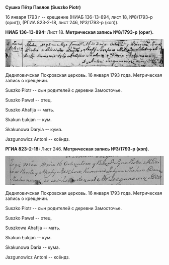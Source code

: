 **Сушко Пётр Павлов (Suszko Piotr)**

16 января 1793 г -- крещение (НИАБ 136-13-894, лист 18, №8/1793-р
(ориг)), (РГИА 823-2-18, лист 246, №3/1793-р (коп)).

**НИАБ 136-13-894:** Лист 18. **Метрическая запись №8/1793-р (ориг).**

![](./media/ed5f1d82407a59ca03b63093efcd1b27a0685cce.png)

Дедиловичская Покровская церковь. 16 января 1793 года. Метрическая
запись о крещении.

Suszko Piotr -- сын родителей с деревни Замосточье.

Suszko Paweł -- отец.

Suszko Ahafija -- мать.

Skakun Łukjan -- кум.

Skakunowa Daryia -- кума.

Jazgunowicz Antoni -- ксёндз.

**РГИА 823-2-18:** Лист 246. **Метрическая запись №3/1793-р (коп).**

![](./media/be892d8c68f2933b8b8d7a8542ae3758205d3f81.png)

Дедиловичская Покровская церковь. 16 января 1793 года. Метрическая
запись о крещении.

Suszko Piotr -- сын родителей с деревни Замосточье.

Suszko Paweł -- отец.

Suszkowa Ahafija -- мать.

Skakun Łukjan -- кум.

Skakunowa Daria -- кума.

Jazgunowicz Antoni -- ксёндз.
